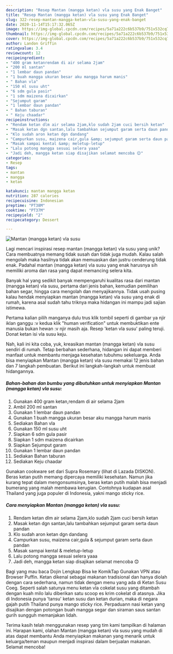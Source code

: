 ```yaml
---
description: "Resep Mantan (mangga ketan) vla susu yang Enak Banget"
title: "Resep Mantan (mangga ketan) vla susu yang Enak Banget"
slug: 322-resep-mantan-mangga-ketan-vla-susu-yang-enak-banget
date: 2020-11-14T15:17:32.065Z
image: https://img-global.cpcdn.com/recipes/5a71a222c6b537b9/751x532cq70/mantan-mangga-ketan-vla-susu-foto-resep-utama.jpg
thumbnail: https://img-global.cpcdn.com/recipes/5a71a222c6b537b9/751x532cq70/mantan-mangga-ketan-vla-susu-foto-resep-utama.jpg
cover: https://img-global.cpcdn.com/recipes/5a71a222c6b537b9/751x532cq70/mantan-mangga-ketan-vla-susu-foto-resep-utama.jpg
author: Landon Griffin
ratingvalue: 3.4
reviewcount: 12
recipeingredient:
- "400 gram ketanrendam di air selama 2jam"
- "200 ml santan"
- "1 lembar daun pandan"
- "1 buah mangga ukuran besar aku mangga harum manis"
- " Bahan vla"
- "150 ml susu uht"
- "6 sdm gula pasir"
- "1 sdm maizena dicairkan"
- "Sejumput garam"
- "1 lembar daun pandan"
- " Bahan taburan"
- " Keju chaadar"
recipeinstructions:
- "Rendam ketan dlm air selama 2jam,klo sudah 2jam cuci bersih ketan"
- "Masak ketan dgn santan,lalu tambahkan sejumput garam serta daun pandan"
- "Klo sudah aron ketan dgn dandang"
- "Campurkan susu, maizena cair,gula &amp; sejumput garam serta daun pandan"
- "Masak sampai kental &amp; meletup-letup"
- "Lalu potong mangga sesuai selera yaaa"
- "Jadi deh, mangga ketan siap disajikan selamat mencoba 😊"
categories:
- Resep
tags:
- mantan
- mangga
- ketan

katakunci: mantan mangga ketan 
nutrition: 287 calories
recipecuisine: Indonesian
preptime: "PT38M"
cooktime: "PT37M"
recipeyield: "2"
recipecategory: Dessert

---
```



![Mantan (mangga ketan) vla susu](https://img-global.cpcdn.com/recipes/5a71a222c6b537b9/751x532cq70/mantan-mangga-ketan-vla-susu-foto-resep-utama.jpg)

Lagi mencari inspirasi resep mantan (mangga ketan) vla susu yang unik? Cara membuatnya memang tidak susah dan tidak juga mudah. Kalau salah mengolah maka hasilnya tidak akan memuaskan dan justru cenderung tidak enak. Padahal mantan (mangga ketan) vla susu yang enak harusnya sih memiliki aroma dan rasa yang dapat memancing selera kita.

Banyak hal yang sedikit banyak mempengaruhi kualitas rasa dari mantan (mangga ketan) vla susu, pertama dari jenis bahan, kemudian pemilihan bahan segar, hingga cara mengolah dan menyajikannya. Tidak usah pusing kalau hendak menyiapkan mantan (mangga ketan) vla susu yang enak di rumah, karena asal sudah tahu triknya maka hidangan ini mampu jadi sajian istimewa.

Pertama kalian pilih manganya dulu trus klik tombil seperti di gambar ya njir iklan ganggu :v kedua klik &#34;human verification&#34; untuk membuktikan ente manusia bukan hewan :v njir masih aja. Resep &#39;ketan vla susu&#39; paling teruji. Donat ketan isi vla susu keju.


Nah, kali ini kita coba, yuk, kreasikan mantan (mangga ketan) vla susu sendiri di rumah. Tetap berbahan sederhana, hidangan ini dapat memberi manfaat untuk membantu menjaga kesehatan tubuhmu sekeluarga. Anda bisa menyiapkan Mantan (mangga ketan) vla susu memakai 12 jenis bahan dan 7 langkah pembuatan. Berikut ini langkah-langkah untuk membuat hidangannya.

<!--inarticleads1-->

##### Bahan-bahan dan bumbu yang dibutuhkan untuk menyiapkan Mantan (mangga ketan) vla susu:

1. Gunakan 400 gram ketan,rendam di air selama 2jam
1. Ambil 200 ml santan
1. Gunakan 1 lembar daun pandan
1. Gunakan 1 buah mangga ukuran besar aku mangga harum manis
1. Sediakan  Bahan vla
1. Gunakan 150 ml susu uht
1. Siapkan 6 sdm gula pasir
1. Siapkan 1 sdm maizena dicairkan
1. Siapkan Sejumput garam
1. Gunakan 1 lembar daun pandan
1. Sediakan  Bahan taburan
1. Sediakan  Keju chaadar


Gunakan cookware set dari Supra Rosemary (lihat di Lazada DISKON). Beras ketan putih memang dipercaya memiliki kesehatan. Namun jika kurang tepat dalam mengonsumsinya, beras ketan putih malah bisa menjadi bumerang yang malah membawa kerugian. Contohnya kudapan asal Thailand yang juga populer di Indonesia, yakni mango sticky rice. 

<!--inarticleads2-->

##### Cara menyiapkan Mantan (mangga ketan) vla susu:

1. Rendam ketan dlm air selama 2jam,klo sudah 2jam cuci bersih ketan
1. Masak ketan dgn santan,lalu tambahkan sejumput garam serta daun pandan
1. Klo sudah aron ketan dgn dandang
1. Campurkan susu, maizena cair,gula &amp; sejumput garam serta daun pandan
1. Masak sampai kental &amp; meletup-letup
1. Lalu potong mangga sesuai selera yaaa
1. Jadi deh, mangga ketan siap disajikan selamat mencoba 😊


Bagi yang mau baca Dojin Lengkap Bisa ke KomikTap Gunakan VPN atau Browser Puffin. Ketan dikenal sebagai makanan tradisional dan hanya diolah dengan cara sederhana, namun tidak dengan menu yang ada di Ketan Susu Coeg. Seperti salah satunya menu ketan vla cokelat susu yang ditambah dengan kuah milo lalu diberikan satu scoop es krim cokelat di atasnya. Jika di Indonesia punya &#39;tansu&#39; ketan susu dan ketan durian, maka di negara gajah putih Thailand punya mango sticky rice. Perpaduann nasi ketan yang disajikan dengan potongan buah mangga segar dan siraman saus santan gurih sungguh memanjakan lidah. 

Terima kasih telah menggunakan resep yang tim kami tampilkan di halaman ini. Harapan kami, olahan Mantan (mangga ketan) vla susu yang mudah di atas dapat membantu Anda menyiapkan makanan yang menarik untuk keluarga/teman maupun menjadi inspirasi dalam berjualan makanan. Selamat mencoba!
